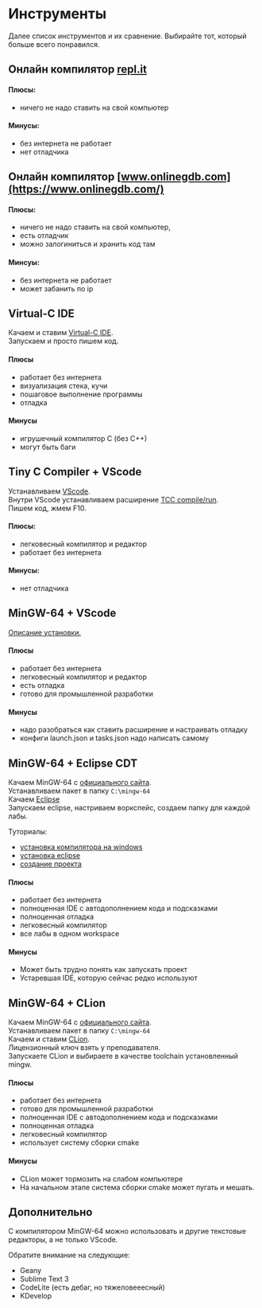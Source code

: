 # Инструменты

Далее список инструментов и их сравнение. Выбирайте тот, который больше всего понравился.

## Онлайн компилятор [repl.it](https://repl.it/)

#### Плюсы: 
- ничего не надо ставить на свой компьютер

#### Минусы: 
- без интернета не работает
- нет отладчика

## Онлайн компилятор [www.onlinegdb.com](https://www.onlinegdb.com/)

#### Плюсы: 
- ничего не надо ставить на свой компьютер,
- есть отладчик
- можно залогиниться и хранить код там

#### Минсуы:
- без интернета не работает
- может забанить по ip

## Virtual-C IDE

Качаем и ставим [Virtual-C IDE](https://sites.google.com/site/virtualcide/).  
Запускаем и просто пишем код.

#### Плюсы
- работает без интернета
- визуализация стека, кучи
- пошаговое выполнение программы
- отладка

#### Минусы
- игрушечный компилятор С (без С++)
- могут быть баги

## Tiny C Compiler + VScode

Устанавливаем [VScode](https://code.visualstudio.com/).  
Внутри VScode устанавливаем расширение [TCC compile/run](https://marketplace.visualstudio.com/items?itemName=TuyMove.tcc-compiler).  
Пишем код, жмем F10.

#### Плюсы:
- легковесный компилятор и редактор
- работает без интернета

#### Минусы:
- нет отладчика

## MinGW-64 + VScode

[Описание установки.](./tools_vscode_mingw.html)

#### Плюсы
- работает без интернета
- легковесный компилятор и редактор
- есть отладка
- готово для промышленной разработки

#### Минусы
- надо разобраться как ставить расширение и настраивать отладку
- конфиги launch.json и tasks.json надо написать самому

## MinGW-64 + Eclipse CDT

Качаем MinGW-64 с [официального сайта](https://sourceforge.net/projects/mingw-w64/).  
Устанавливаем пакет в папку `C:\mingw-64`  
Качаем [Eclipse](http://www.eclipse.org/downloads/packages/release/photon/r/eclipse-ide-cc-developers)  
Запускаем eclipse, настриваем воркспейс, создаем папку для каждой лабы.  

Туториалы:
- [установка компилятора на windows](https://www.coursera.org/lecture/c-plus-plus-white/ustanovka-kompiliatora-na-windows-1Gn0y)
- [установка eclipse](https://www.coursera.org/lecture/c-plus-plus-white/ustanovka-eclipse-na-windows-2g3LN)
- [создание проекта](https://www.coursera.org/lecture/c-plus-plus-white/sozdaniie-proiekta-v-eclipse-w9ane)

#### Плюсы
- работает без интернета
- полноценная IDE с автодополнением кода и подсказками
- полноценная отладка
- легковесный компилятор
- все лабы в одном workspace

#### Минусы
- Может быть трудно понять как запускать проект
- Устаревшая IDE, которую сейчас редко используют

## MinGW-64 + CLion

Качаем MinGW-64 с [официального сайта](https://sourceforge.net/projects/mingw-w64/).  
Устанавливаем пакет в папку `C:\mingw-64`  
Качаем и ставим [CLion](https://www.jetbrains.com/clion/).  
Лицензионный ключ взять у преподавателя.  
Запускаете CLion и выбираете в качестве toolchain установленный mingw.

#### Плюсы
- работает без интернета
- готово для промышленной разработки
- полноценная IDE с автодополнением кода и подсказками
- полноценная отладка
- легковесный компилятор
- использует систему сборки cmake

#### Минусы
- CLion может тормозить на слабом компьютере
- На начальном этапе система сборки cmake может пугать и мешать.

## Дополнительно

С компилятором MinGW-64 можно использовать и другие текстовые редакторы, а не только VScode.

Обратите внимание на следующие:
- Geany
- Sublime Text 3
- CodeLite (есть дебаг, но тяжеловееесный)
- KDevelop
